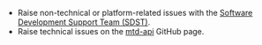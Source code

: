 * Raise non-technical or platform-related issues with the [Software Development Support Team (SDST)](https://developer.service.hmrc.gov.uk/developer/support).
* Raise technical issues on the [mtd-api](https://github.com/hmrc/mtd-api/issues) GitHub page.